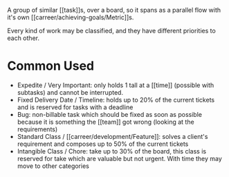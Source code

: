 A group of similar [[task]]s, over a board, so it spans as a parallel flow with it's own [[carreer/achieving-goals/Metric]]s.

Every kind of work may be classified, and they have different priorities to each other.

# Common Used

- Expedite / Very Important: only holds 1 tall at a [[time]] (possible with subtasks) and cannot be interrupted.
- Fixed Delivery Date / Timeline: holds up to 20% of the current tickets and is reserved for tasks with a deadline
- Bug: non-billable task which should be fixed as soon as possible because it is something the [[team]] got wrong (looking at the requirements)
- Standard Class / [[carreer/development/Feature]]: solves a client's requirement and composes up to 50% of the current tickets
- Intangible Class / Chore: take up to 30% of the board, this class is reserved for take which are valuable but not urgent. With time they may move to other categories
